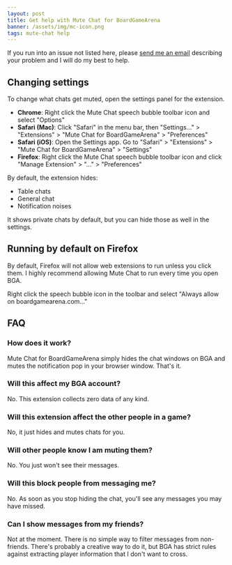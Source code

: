 ```yaml
---
layout: post
title: Get help with Mute Chat for BoardGameArena
banner: /assets/img/mc-icon.png
tags: mute-chat help
---
```


If you run into an issue not listed here, please [send me an email](mailto:nazariosoftwarellc+mc@gmail.com) describing your problem and I will do my best to help.

## Changing settings

To change what chats get muted, open the settings panel for the extension.

- **Chrome**: Right click the Mute Chat speech bubble toolbar icon and select "Options"
- **Safari (Mac)**: Click "Safari" in the menu bar, then "Settings..." > "Extensions" > "Mute Chat for BoardGameArena" > "Preferences"
- **Safari (iOS)**: Open the Settings app. Go to "Safari" > "Extensions" > "Mute Chat for BoardGameArena" > "Settings"
- **Firefox**: Right click the Mute Chat speech bubble toolbar icon and click "Manage Extension" > "..." > "Preferences"

By default, the extension hides:

- Table chats
- General chat
- Notification noises

It shows private chats by default, but you can hide those as well in the settings.

## Running by default on Firefox

By default, Firefox will not allow web extensions to run unless you click them. I highly recommend allowing Mute Chat to run every time you open BGA. 

Right click the speech bubble icon in the toolbar and select "Always allow on boardgamearena.com..."

## FAQ

### How does it work?

Mute Chat for BoardGameArena simply hides the chat windows on BGA and mutes the notification pop in your browser window. That's it. 

### Will this affect my BGA account?

No. This extension collects zero data of any kind.

### Will this extension affect the other people in a game? 

No, it just hides and mutes chats for you. 

### Will other people know I am muting them?

No. You just won't see their messages.

### Will this block people from messaging me?

No. As soon as you stop hiding the chat, you'll see any messages you may have missed. 

### Can I show messages from my friends?

Not at the moment. There is no simple way to filter messages from non-friends. There's probably a creative way to do it, but BGA has strict rules against extracting player information that I don't want to cross.